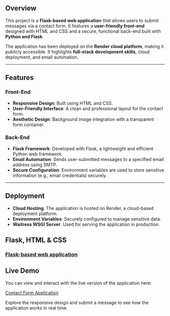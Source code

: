 ## Overview

This project is a **Flask-based web application** that allows users to submit messages via a contact form. It features a **user-friendly front-end** designed with HTML and CSS and a secure, functional back-end built with **Python and Flask**.

The application has been deployed on the **Render cloud platform**, making it publicly accessible. It highlights **full-stack development skills**, cloud deployment, and email automation.

---

## Features

### Front-End
- **Responsive Design**: Built using HTML and CSS.
- **User-Friendly Interface**: A clean and professional layout for the contact form.
- **Aesthetic Design**: Background image integration with a transparent form container.

### Back-End
- **Flask Framework**: Developed with Flask, a lightweight and efficient Python web framework.
- **Email Automation**: Sends user-submitted messages to a specified email address using SMTP.
- **Secure Configuration**: Environment variables are used to store sensitive information (e.g., email credentials) securely.

---

## Deployment
- **Cloud Hosting**: The application is hosted on Render, a cloud-based deployment platform.
- **Environment Variables**: Securely configured to manage sensitive data.
- **Waitress WSGI Server**: Used for serving the application in production.


## Flask, HTML & CSS

### [Flask-based web application](https://github.com/Mohammadbk93/render-flask-deployment/blob/main/main.py)

## Live Demo

You can view and interact with the live version of the application here:

[Contact Form Application](https://contact-form-8jwc.onrender.com/)

Explore the responsive design and submit a message to see how the application works in real time.
